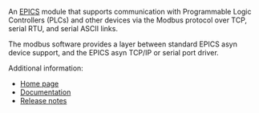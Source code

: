An [EPICS](http://www.aps.anl.gov/epics/) 
module that supports communication with Programmable Logic Controllers (PLCs) and other devices
via the Modbus protocol over TCP, serial RTU, and serial ASCII links.

The modbus software provides a layer between standard EPICS asyn device support,
and the EPICS asyn TCP/IP or serial port driver.

Additional information:

* [Home page](http://cars.uchicago.edu/software/epics/modbus.html)
* [Documentation](http://cars.uchicago.edu/software/epics/modbusDoc.html)
* [Release notes](http://cars.uchicago.edu/software/epics/modbusReleaseNotes.html)
